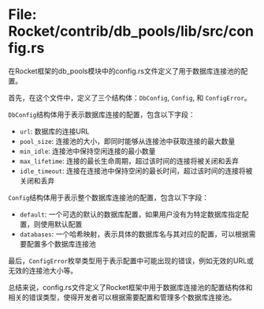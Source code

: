 # File: Rocket/contrib/db_pools/lib/src/config.rs

在Rocket框架的db_pools模块中的config.rs文件定义了用于数据库连接池的配置。

首先，在这个文件中，定义了三个结构体：`DbConfig`, `Config`, 和 `ConfigError`。

`DbConfig`结构体用于表示数据库连接的配置，包含以下字段：
- `url`: 数据库的连接URL
- `pool_size`: 连接池的大小，即同时能够从连接池中获取连接的最大数量
- `min_idle`: 连接池中保持空闲连接的最小数量
- `max_lifetime`: 连接的最长生命周期，超过该时间的连接将被关闭和丢弃
- `idle_timeout`: 连接在连接池中保持空闲的最长时间，超过该时间的连接将被关闭和丢弃

`Config`结构体用于表示整个数据库连接池的配置，包含以下字段：
- `default`: 一个可选的默认的数据库配置，如果用户没有为特定数据库指定配置，则使用默认配置
- `databases`: 一个哈希映射，表示具体的数据库名与其对应的配置，可以根据需要配置多个数据库连接池

最后，`ConfigError`枚举类型用于表示配置中可能出现的错误，例如无效的URL或无效的连接池大小等。

总结来说，config.rs文件定义了Rocket框架中用于数据库连接池的配置结构体和相关的错误类型，使得开发者可以根据需要配置和管理多个数据库连接池。

